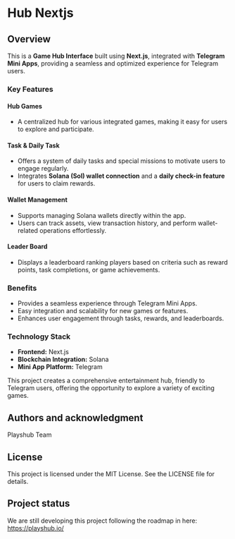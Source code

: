 # Hub Nextjs

## Overview

This is a **Game Hub Interface** built using **Next.js**, integrated with **Telegram Mini Apps**, providing a seamless and optimized experience for Telegram users.

### Key Features

#### Hub Games

- A centralized hub for various integrated games, making it easy for users to explore and participate.

#### Task & Daily Task

- Offers a system of daily tasks and special missions to motivate users to engage regularly.
- Integrates **Solana (Sol) wallet connection** and a **daily check-in feature** for users to claim rewards.

#### Wallet Management

- Supports managing Solana wallets directly within the app.
- Users can track assets, view transaction history, and perform wallet-related operations effortlessly.

#### Leader Board

- Displays a leaderboard ranking players based on criteria such as reward points, task completions, or game achievements.

### Benefits

- Provides a seamless experience through Telegram Mini Apps.
- Easy integration and scalability for new games or features.
- Enhances user engagement through tasks, rewards, and leaderboards.

### Technology Stack

- **Frontend:** Next.js
- **Blockchain Integration:** Solana
- **Mini App Platform:** Telegram

This project creates a comprehensive entertainment hub, friendly to Telegram users, offering the opportunity to explore a variety of exciting games.

## Authors and acknowledgment

Playshub Team

## License

This project is licensed under the MIT License. See the LICENSE file for details.

## Project status

We are still developing this project following the roadmap in here: https://playshub.io/
